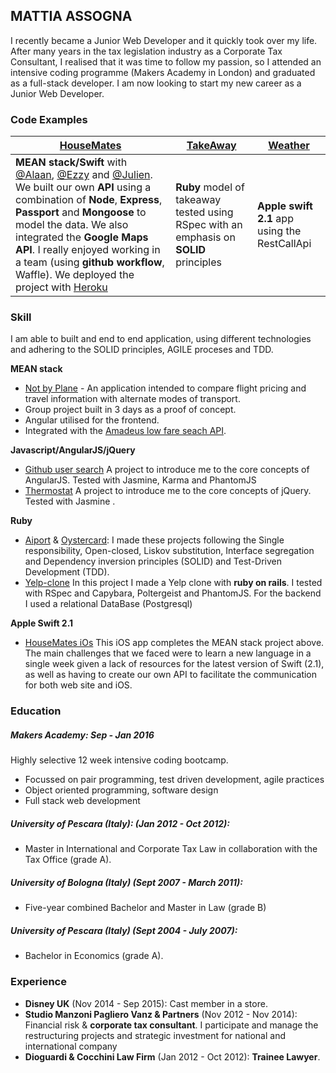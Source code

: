 
## MATTIA ASSOGNA

   I recently became a Junior Web Developer and it quickly took over my life.
   After many years in the tax legislation industry as a Corporate Tax Consultant, I realised
   that it was time to follow my passion, so I attended an intensive coding programme (Makers Academy in London)
   and graduated as a full-stack developer.
   I am now looking to start my new career as a Junior Web Developer.

### Code Examples
| [HouseMates](https://github.com/Mattia46/HouseMates-Web) | [TakeAway](https://github.com/Mattia46/takeaway-challenge) | [Weather](https://github.com/Mattia46/SwiftWeatherApp) |
|--------------|-----------|-----------|
| **MEAN stack/Swift** with [@Alaan](https://github.com/Alaanzr), [@Ezzy](https://github.com/ezzye) and [@Julien](https://github.com/jbhdeconinck).  We built our own **API** using a combination of **Node**, **Express**, **Passport** and **Mongoose** to model the data. We also integrated the **Google Maps API**. I really enjoyed working in a team (using **github workflow**, Waffle).  We deployed the project with [Heroku](http://housematey.herokuapp.com/) | **Ruby** model of takeaway tested using RSpec with an emphasis on **SOLID** principles | **Apple swift 2.1** app using the RestCallApi |
   ### Skill
I am able to built and end to end application, using different technologies and adhering to the SOLID principles, AGILE proceses and TDD.


 **MEAN stack**

- [Not by Plane](https://github.com/Mattia46/not-by-plane) - An application intended to compare flight pricing and travel information with alternate modes of transport.
- Group project built in 3 days as a proof of concept.
- Angular utilised for the frontend.
- Integrated with the [Amadeus low fare seach API](https://sandbox.amadeus.com/api-catalog).

 **Javascript/AngularJS/jQuery**

-  [Github user search](https://github.com/Mattia46/githubChallengeJS) A project to introduce me to the core concepts of AngularJS. Tested with Jasmine, Karma and PhantomJS
- [Thermostat](https://github.com/Mattia46/thermostatJs) A project to introduce
  me to the core concepts of jQuery. Tested with Jasmine .


 **Ruby**

-  [Aiport](https://github.com/Mattia46/airport_challenge) &
[Oystercard](https://github.com/Mattia46/oystercard): I made these projects
following the Single responsibility, Open-closed, Liskov substitution, Interface
segregation and Dependency inversion principles (SOLID) and Test-Driven
Development (TDD).
-  [Yelp-clone](https://github.com/Mattia46/Yelp) In this project I made a Yelp clone with **ruby on rails**. I tested with RSpec and Capybara, Poltergeist and PhantomJS. For the backend I
used a relational DataBase (Postgresql)

 **Apple Swift 2.1**

-  [HouseMates iOs](https://github.com/Mattia46/Swift-houseMates) This iOS app
completes the MEAN stack project above. The main challenges that we faced were to
learn a new language in a single week given a lack of resources for the latest version of Swift (2.1), as well as having to create our own API to facilitate the communication for both web site and iOS.


  ### Education
##### Makers Academy: Sep - Jan 2016
 Highly selective 12 week intensive coding bootcamp.

 - Focussed on pair programming, test driven development, agile practices
 - Object oriented programming, software design
 - Full stack web development


##### University of Pescara (Italy): (Jan 2012 - Oct 2012): 
 - Master in International and Corporate Tax Law in collaboration with the Tax Office
(grade A).

##### University of Bologna (Italy) (Sept 2007 - March 2011): 
 - Five-year combined Bachelor and Master in Law (grade B)

##### University of Pescara (Italy) (Sept 2004 - July 2007): 
 - Bachelor in Economics (grade A).

  ### Experience
   - **Disney UK** (Nov 2014 - Sep 2015): Cast member in a store.
   - **Studio Manzoni Pagliero Vanz & Partners** (Nov 2012 - Nov 2014): Financial
     risk & **corporate tax consultant**. I participate and manage the
   restructuring projects and strategic investment for national and international
   company
   - **Dioguardi & Cocchini Law Firm** (Jan 2012 - Oct 2012): **Trainee Lawyer**.


